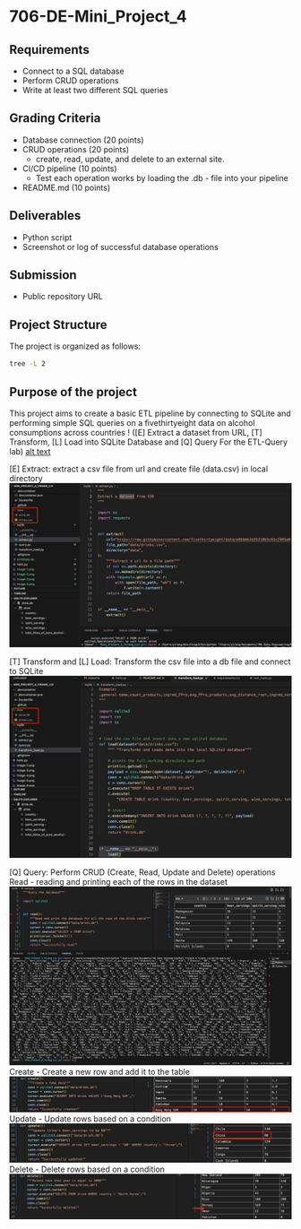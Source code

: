 
# 706-DE-Mini_Project_4

## Requirements
- Connect to a SQL database
- Perform CRUD operations
- Write at least two different SQL queries

## Grading Criteria

- Database connection (20 points)
- CRUD operations (20 points)
    - create, read, update, and delete to an external site.
- CI/CD pipeline (10 points)
    - Test each operation works by loading the .db - file into your pipeline 
- README.md (10 points)

## Deliverables

- Python script
- Screenshot or log of successful database operations

## Submission 
- Public repository URL



## Project Structure

The project is organized as follows:

  ```bash
  tree -L 2
  ```

## Purpose of the project
This project aims to create a basic ETL pipeline by connecting to SQLite and performing simple SQL queries on a fivethirtyeight data on alcohol consumptions across countries !
([E] Extract a dataset from URL, [T] Transform, [L] Load into SQLite Database and [Q] Query For the ETL-Query lab)
[alt text](image.png)

[E] Extract: extract a csv file from url and create file (data.csv) in local directory
![alt text](image-8.png)

[T] Transform and [L] Load: Transform the csv file into a db file and connect to SQLite
![alt text](image-1.png)

[Q] Query: Perform CRUD (Create, Read, Update and Delete) operations
Read - reading and printing each of the rows in the dataset
![alt text](image-7.png)
Create - Create a new row and add it to the table
![alt text](image-4.png)
Update - Update rows based on a condition
![alt text](image-5.png)
Delete - Delete rows based on a condition
![alt text](image-6.png)